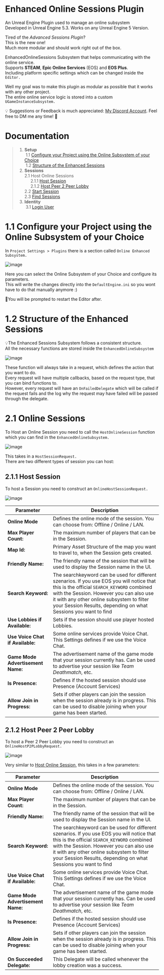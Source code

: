 # Enhanced Online Sessions Plugin

An Unreal Engine Plugin used to manage an online subsystem  
Developed in Unreal Engine 5.3. Works on any Unreal Engine 5 Version.

Tired of the _Advanced Sessions Plugin_?  
This is the new one!  
Much more modular and should work right out of the box.

EnhancedOnlineSessions Subsystem that helps communicating with the online service.  
Supports **STEAM**, **Epic Online Services** (EOS) and **EOS Plus**.  
Including platform specific settings which can be changed inside the ``Editor.``

Well my goal was to make this plugin as modular as possible that it works with any other project.  
The entire online service logic is stored into a custom ```UGameInstanceSubsystem.```

💡 Suggestions or Feedback is much appreciated: [My Discord Account](https://discord.com/users/959875236403220490). Feel free to DM me any time! 🙂
<a name="documentation"></a>
# Documentation
> 1. __Setup__  
> &nbsp;1.1 [Configure your Project using the Online Subsystem of your Choice](#setup)  
> &nbsp;1.2 [Structure of the Enhanced Sessions](#structure)  
> 1. __Sessions__  
>       2.1 Host Online Sessions  
>       &nbsp;&nbsp;&nbsp;&nbsp;&nbsp;2.1.1 [Host Session](#host-session)  
>       &nbsp;&nbsp;&nbsp;&nbsp;&nbsp;2.1.2 [Host Peer 2 Peer Lobby](#host-p2p-lobby)  
>       2.2 [Start Session](#start-session)  
>       2.3 [Find Sessions](#find-sessions)  
> 1. __Identity__  
>       &nbsp;3.1 [Login User](#login)  

<a name="setup"></a>
# 1.1 Configure your Project using the Online Subsystem of your Choice
In ``Project Settings > Plugins`` there is a section called ``Online Enhanced Subsystem.``  
  
![image](https://github.com/MajorTomAW/EnhancedOnlineSessions/assets/96875345/19cb6a21-84a1-4311-bea7-6760974f1d31)

Here you can select the Online Subsystem of your Choice and configure its parameters.  
This will write the changes directly into the ``DefaultEngine.ini`` so you wont have to do that manually anymore :)  

📝You will be prompted to restart the Editor after.

<a name="structure"></a>
# 1.2 Structure of the Enhanced Sessions
💡The Enhanced Sessions Subsystem follows a consistent structure.  
All the necessary functions are stored inside the ``EnhancedOnlineSubsystem``  

![image](https://github.com/MajorTomAW/EnhancedOnlineSessions/assets/96875345/356ce3f8-b657-4a6b-92de-469b20b231dc)

These function will always take in a request, which defines the action that you want to do.  
Every request will have multiple callbacks, based on the request type, that you can bind functions to.  
However, every request will have an ``OnFailedDelegate`` which will be called if the request fails and the log why the request may have failed will be passed through the delegate.


# 2.1 Online Sessions
To Host an Online Session you need to call the ``HostOnlineSession`` function which you can find in the ``EnhancedOnlineSubsystem.``  

![image](https://github.com/MajorTomAW/EnhancedOnlineSessions/assets/96875345/5a998405-cb43-406e-9ebb-cd1fab8ca8cf)

This takes in a ``HostSessionRequest.``  
There are two different types of session you can host:

<a name="host-session"></a>
## 2.1.1 Host Session
To host a Session you need to construct an ``OnlineHostSessionRequest.``  

![image](https://github.com/MajorTomAW/EnhancedOnlineSessions/assets/96875345/9c594d71-6ae7-4f2d-9a4b-c8a892f28eb1)

| Parameter      | Description |
| ----------- | ----------- |
| __Online Mode__ | Defines the online mode of the session. You can choose from: Offline / Online / LAN.
| __Max Player Count:__ | The maximum number of players that can be in the Session.
| __Map Id:__ | Primary Asset Structure of the map you want to travel to, when the Session gets created.
| __Friendly Name:__ | The friendly name of the session that will be used to display the Session name in the UI.
| __Search Keyword:__ | The searchkeyword can be used for different szenarios. If you use EOS you will notice that this is the official ``SEARCH_KEYWORD`` combined with the Session. However you can also use it with any other online subsystem to filter your Session Results, depending on what Sessions you want to find
| __Use Lobbies if Available:__ | Sets if the session should use player hosted Lobbies.
| __Use Voice Chat if Available:__ | Some online services provide Voice Chat. This Settings defines if we use the Voice Chat.
| __Game Mode Advertisement Name:__ | The advertisement name of the game mode that your session currently has. Can be used to advertise your session like _Team Deathmatch_, etc.
| __Is Presence:__ | Defines if the hosted session should use Presence (Account Services)
| __Allow Join in Progress:__ | Sets if other players can join the session when the session already is in progress. This can be used to disable joining when your game has been started.

<a name="host-p2p-lobby"></a>
## 2.1.2 Host Peer 2 Peer Lobby
To host a Peer 2 Peer Lobby you need to construct an ``OnlineHostP2PLobbyRequest.``  

![image](https://github.com/MajorTomAW/EnhancedOnlineSessions/assets/96875345/8756fae9-c7b8-43ad-9c91-74f7317200ab)

Very similar to [Host Online Session](#host-session), this takes in a few parameters:  

| Parameter      | Description |
| ----------- | ----------- |
| __Online Mode__ | Defines the online mode of the session. You can choose from: Offline / Online / LAN.
| __Max Player Count:__ | The maximum number of players that can be in the Session.
| __Friendly Name:__ | The friendly name of the session that will be used to display the Session name in the UI.
| __Search Keyword:__ | The searchkeyword can be used for different szenarios. If you use EOS you will notice that this is the official ``SEARCH_KEYWORD`` combined with the Session. However you can also use it with any other online subsystem to filter your Session Results, depending on what Sessions you want to find
| __Use Voice Chat if Available:__ | Some online services provide Voice Chat. This Settings defines if we use the Voice Chat.
| __Game Mode Advertisement Name:__ | The advertisement name of the game mode that your session currently has. Can be used to advertise your session like _Team Deathmatch_, etc.
| __Is Presence:__ | Defines if the hosted session should use Presence (Account Services)
| __Allow Join in Progress:__ | Sets if other players can join the session when the session already is in progress. This can be used to disable joining when your game has been started.
| __On Succeeded Delegate:__ | This Delegate will be called whenever the lobby creation was a success.
